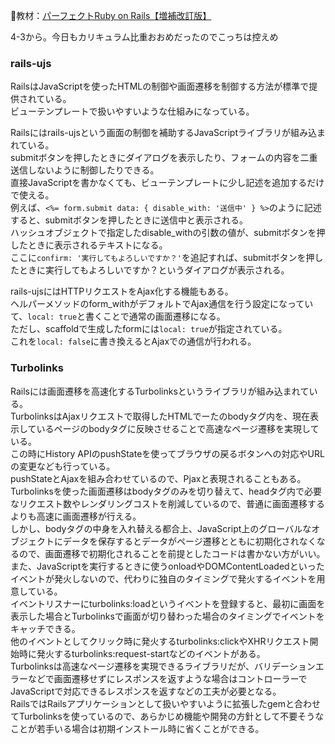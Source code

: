 
:open_book:教材：[パーフェクトRuby on Rails【増補改訂版】](https://gihyo.jp/book/2020/978-4-297-11462-6)

4-3から。今日もカリキュラム比重おおめだったのでこっちは控えめ

### rails-ujs

RailsはJavaScriptを使ったHTMLの制御や画面遷移を制御する方法が標準で提供されている。  
ビューテンプレートで扱いやすいような仕組みになっている。  

Railsにはrails-ujsという画面の制御を補助するJavaScriptライブラリが組み込まれている。  
submitボタンを押したときにダイアログを表示したり、フォームの内容を二重送信しないように制御したりできる。  
直接JavaScriptを書かなくても、ビューテンプレートに少し記述を追加するだけで使える。  
例えば、`<%= form.submit data: { disable_with: '送信中' } %>`のように記述すると、submitボタンを押したときに送信中と表示される。  
ハッシュオブジェクトで指定したdisable_withの引数の値が、submitボタンを押したときに表示されるテキストになる。  
ここに`confirm: '実行してもよろしいですか？'`を追記すれば、submitボタンを押したときに実行してもよろしいですか？というダイアログが表示される。  

rails-ujsにはHTTPリクエストをAjax化する機能もある。  
ヘルパーメソッドのform_withがデフォルトでAjax通信を行う設定になっていて、`local: true`と書くことで通常の画面遷移になる。  
ただし、scaffoldで生成したformには`local: true`が指定されている。  
これを`local: false`に書き換えるとAjaxでの通信が行われる。  

### Turbolinks  

Railsには画面遷移を高速化するTurbolinksというライブラリが組み込まれている。  
TurbolinksはAjaxリクエストで取得したHTMLでーたのbodyタグ内を、現在表示しているページのbodyタグに反映させることで高速なページ遷移を実現している。  
この時にHistory APIのpushStateを使ってブラウザの戻るボタンへの対応やURLの変更なども行っている。  
pushStateとAjaxを組み合わせているので、Pjaxと表現されることもある。 
Turbolinksを使った画面遷移はbodyタグのみを切り替えて、headタグ内で必要なリクエスト数やレンダリングコストを削減しているので、普通に画面遷移するよりも高速に画面遷移が行える。  
しかし、bodyタグの中身を入れ替える都合上、JavaScript上のグローバルなオブジェクトにデータを保存するとデータがページ遷移とともに初期化されなくなるので、画面遷移で初期化されることを前提としたコードは書かない方がいい。  
また、JavaScriptを実行するときに使うonloadやDOMContentLoadedといったイベントが発火しないので、代わりに独自のタイミングで発火するイベントを用意している。  
イベントリスナーにturbolinks:loadというイベントを登録すると、最初に画面を表示した場合とTurbolinksで画面が切り替わった場合のタイミングでイベントをキャッチできる。  
他のイベントとしてクリック時に発火するturbolinks:clickやXHRリクエスト開始時に発火するturbolinks:request-startなどのイベントがある。  
Turbolinksは高速なページ遷移を実現できるライブラリだが、バリデーションエラーなどで画面遷移せずにレスポンスを返すような場合はコントローラーでJavaScriptで対応できるレスポンスを返すなどの工夫が必要となる。  
RailsではRailsアプリケーションとして扱いやすいように拡張したgemと合わせてTurbolinksを使っているので、あらかじめ機能や開発の方針として不要そうなことが若手いる場合は初期インストール時に省くことができる。  
